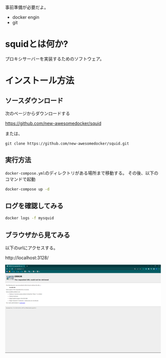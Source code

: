 <!--
title:   プロキシサーバーは5分で建てれるよ。
tags:    Docker,docker-compose,squid
id:      0f6272b01a50e776d6ab
private: false
-->
事前準備が必要だよ。

- docker engin
- git



# squidとは何か?

プロキシサーバーを実装するためのソフトウェア。



# インストール方法

## ソースダウンロード

次のページからダウンロードする

https://github.com/new-awesomedocker/squid

または、

```
git clone https://github.com/new-awesomedocker/squid.git
```

## 実行方法

`docker-compose.yml`のディレクトリがある場所まで移動する。
その後、以下のコマンドで起動

```sh
docker-compose up -d
```


## ログを確認してみる

```sh
docker logs -f mysquid
```


## ブラウザから見てみる

以下のurlにアクセスする。

http://localhost:3128/


<img src="https://github.com/new-awesomedocker/squid/blob/main/screenshot/1.png?raw=true">